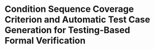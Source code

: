 # Condition Sequence Coverage Criterion and Automatic Test Case Generation for Testing-Based Formal Verification




